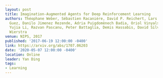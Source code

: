 ```yaml
---
layout: post
title: Imagination-Augmented Agents for Deep Reinforcement Learning
authors: Théophane Weber, Sébastien Racanière, David P. Reichert, Lars Buesing, Arthur
  Guez, Danilo Jimenez Rezende, Adria Puigdomènech Badia, Oriol Vinyals, Nicolas Heess,
  Yujia Li, Razvan Pascanu, Peter Battaglia, Demis Hassabis, David Silver, and Daan
  Wierstra
venue: NIPS, 2017
published: '2017-06-19 12:00:00 -0400'
link: https://arxiv.org/abs/1707.06203
date: '2020-05-07 12:00:00 -0400'
location: Online
leader: Yan Ding
tags:
- Learning
---
```

